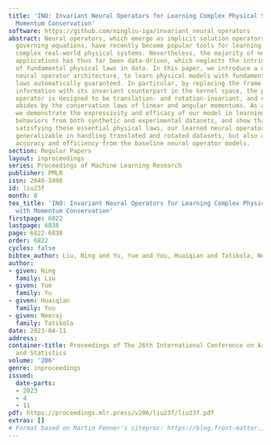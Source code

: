 ```yaml
---
title: 'INO: Invariant Neural Operators for Learning Complex Physical Systems with
  Momentum Conservation'
software: https://github.com/ningliu-iga/invariant_neural_operators
abstract: Neural operators, which emerge as implicit solution operators of hidden
  governing equations, have recently become popular tools for learning responses of
  complex real-world physical systems. Nevertheless, the majority of neural operator
  applications has thus far been data-driven, which neglects the intrinsic preservation
  of fundamental physical laws in data. In this paper, we introduce a novel integral
  neural operator architecture, to learn physical models with fundamental conservation
  laws automatically guaranteed. In particular, by replacing the frame-dependent position
  information with its invariant counterpart in the kernel space, the proposed neural
  operator is designed to be translation- and rotation-invariant, and consequently
  abides by the conservation laws of linear and angular momentums. As applications,
  we demonstrate the expressivity and efficacy of our model in learning complex material
  behaviors from both synthetic and experimental datasets, and show that, by automatically
  satisfying these essential physical laws, our learned neural operator is not only
  generalizable in handling translated and rotated datasets, but also achieves improved
  accuracy and efficiency from the baseline neural operator models.
section: Regular Papers
layout: inproceedings
series: Proceedings of Machine Learning Research
publisher: PMLR
issn: 2640-3498
id: liu23f
month: 0
tex_title: 'INO: Invariant Neural Operators for Learning Complex Physical Systems
  with Momentum Conservation'
firstpage: 6822
lastpage: 6838
page: 6822-6838
order: 6822
cycles: false
bibtex_author: Liu, Ning and Yu, Yue and You, Huaiqian and Tatikola, Neeraj
author:
- given: Ning
  family: Liu
- given: Yue
  family: Yu
- given: Huaiqian
  family: You
- given: Neeraj
  family: Tatikola
date: 2023-04-11
address:
container-title: Proceedings of The 26th International Conference on Artificial Intelligence
  and Statistics
volume: '206'
genre: inproceedings
issued:
  date-parts:
  - 2023
  - 4
  - 11
pdf: https://proceedings.mlr.press/v206/liu23f/liu23f.pdf
extras: []
# Format based on Martin Fenner's citeproc: https://blog.front-matter.io/posts/citeproc-yaml-for-bibliographies/
---
```

